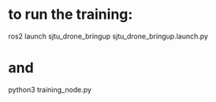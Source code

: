 # to run the training: 
ros2 launch sjtu_drone_bringup sjtu_drone_bringup.launch.py
# and
python3 training_node.py 
